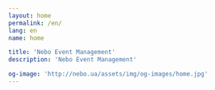 ```yaml
---
layout: home
permalink: /en/
lang: en
name: home

title: 'Nebo Event Management'
description: 'Nebo Event Management'

og-image: 'http://nebo.ua/assets/img/og-images/home.jpg'
---
```

